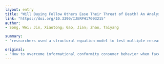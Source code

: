 ```yaml
---
layout: entry
title: "Will Buying Follow Others Ease Their Threat of Death? An Analysis of Consumer Data during the Period of COVID-19 in China"
link: "https://doi.org/10.3390/IJERPH17093215"
author:
- Song, Wei; Jin, Xiaotong; Gao, Jian; Zhao, Taiyang

summary:
- "researchers used a structural equation model to test multiple research hypotheses. Threats of death are positively associated with a need to belong, materialism and informational conformity consumer behavior. Potential social support can play a moderating role between threats of death and information conformity consumption behavior, he says. This research is based on the terror management theory, the need. to belong theory and the materialism theory. It uses a theoretical model to determine the relationships between threats. of death. The need to go from 1453 samples collected during outbreak of COVID-19."

original:
- "How to overcome informational conformity consumer behavior when faced with threats of death is a social problem in response to COVID-19. This research is based on the terror management theory, the need to belong theory and the materialism theory. It uses a theoretical model to determine the relationships between threats of death and informational conformity consumer behavior. From 1453 samples collected during outbreak of COVID-19 in China, we used a structural equation model to test multiple research hypotheses. The result shows that threats of death are positively associated with a need to belong, materialism and informational conformity consumer behavior. The need to belong and materialism can play a mediating role between threats of death and information conformity consumption behavior, and perceived social support can play a moderating role between threats of death and information conformity consumption behavior."
---
```


